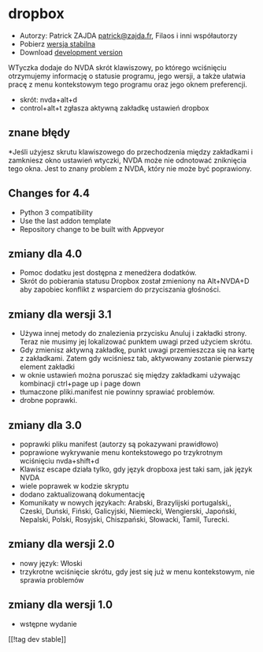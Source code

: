 # dropbox #

* Autorzy: Patrick ZAJDA <patrick@zajda.fr>, Filaos i inni współautorzy
* Pobierz [wersja stabilna][1]
* Download [development version][2]

WTyczka dodaje do NVDA skrót klawiszowy, po którego wciśnięciu otrzymujemy
informację o statusie programu, jego wersji, a także ułatwia pracę z menu
kontekstowym tego programu oraz jego oknem preferencji.

* skrót: nvda+alt+d
* control+alt+t zgłasza aktywną zakładkę ustawień dropbox

## znane błędy ##

*Jeśli użyjesz skrutu klawiszowego do przechodzenia między zakładkami i zamkniesz okno ustawień wtyczki, NVDA może nie odnotować zniknięcia tego okna.
Jest to znany problem z NVDA, który nie może być poprawiony.


## Changes for 4.4 ##

* Python 3 compatibility
* Use the last addon template
* Repository change to be built with Appveyor

## zmiany dla 4.0 ##

* Pomoc dodatku jest dostępna z menedżera dodatków.
* Skrót do pobierania statusu Dropbox został zmieniony na Alt+NVDA+D aby
  zapobiec konflikt z wsparciem do przyciszania głośności.

## zmiany dla wersji 3.1 ##

* Używa innej metody do znalezienia przycisku Anuluj i zakładki
  strony. Teraz nie musimy jej lokalizować punktem uwagi przed użyciem
  skrótu.
* Gdy zmienisz aktywną zakładkę, punkt uwagi przemieszcza się na kartę z
  zakładkami. Zatem gdy wciśniesz tab, aktywowany zostanie pierwszy element
  zakładki
* w oknie ustawień można poruszać się między zakładkami używając kombinacji
  ctrl+page up i page down
* tłumaczone pliki.manifest nie powinny sprawiać problemów.
* drobne poprawki.

## zmiany dla 3.0 ##

* poprawki pliku manifest (autorzy są pokazywani prawidłowo)
* poprawione wykrywanie menu kontekstowego po trzykrotnym wciśnięciu
  nvda+shift+d
* Klawisz escape działa tylko, gdy język dropboxa jest taki sam, jak język
  NVDA
* wiele poprawek w kodzie skryptu
* dodano zaktualizowaną dokumentację
* Komunikaty w nowych językach: Arabski, Brazylijski portugalski,, Czeski,
  Duński, Fiński, Galicyjski, Niemiecki, Wengierski, Japoński, Nepalski,
  Polski, Rosyjski, Chiszpański, Słowacki, Tamil, Turecki.

## zmiany dla wersji 2.0 ##

* nowy język: Włoski
* trzykrotne wciśnięcie skrótu, gdy jest się już w menu kontekstowym, nie
  sprawia problemów

## zmiany dla wersji 1.0 ##

* wstępne wydanie

[[!tag dev stable]]

[1]: https://addons.nvda-project.org/files/get.php?file=dx

[2]: https://addons.nvda-project.org/files/get.php?file=dx-dev
